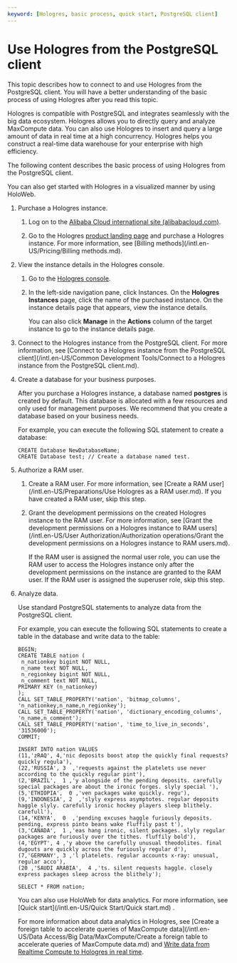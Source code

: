 ```yaml
---
keyword: [Hologres, basic process, quick start, PostgreSQL client]
---
```


# Use Hologres from the PostgreSQL client

This topic describes how to connect to and use Hologres from the PostgreSQL client. You will have a better understanding of the basic process of using Hologres after you read this topic.

Hologres is compatible with PostgreSQL and integrates seamlessly with the big data ecosystem. Hologres allows you to directly query and analyze MaxCompute data. You can also use Hologres to insert and query a large amount of data in real time at a high concurrency. Hologres helps you construct a real-time data warehouse for your enterprise with high efficiency.

The following content describes the basic process of using Hologres from the PostgreSQL client.

You can also get started with Hologres in a visualized manner by using HoloWeb.

1.  Purchase a Hologres instance.

    1.  Log on to the [Alibaba Cloud international site \(alibabacloud.com\)](https://www.alibabacloud.com/).

    2.  Go to the Hologres [product landing page](https://www.alibabacloud.com/zh/product/hologres) and purchase a Hologres instance. For more information, see [Billing methods](/intl.en-US/Pricing/Billing methods.md).

2.  View the instance details in the Hologres console.

    1.  Go to the [Hologres console](https://hologram.console.aliyun.com/#/instance).

    2.  In the left-side navigation pane, click Instances. On the **Hologres Instances** page, click the name of the purchased instance. On the instance details page that appears, view the instance details.

        You can also click **Manage** in the **Actions** column of the target instance to go to the instance details page.

3.  Connect to the Hologres instance from the PostgreSQL client. For more information, see [Connect to a Hologres instance from the PostgreSQL client](/intl.en-US/Common Development Tools/Connect to a Hologres instance from the PostgreSQL client.md).

4.  Create a database for your business purposes.

    After you purchase a Hologres instance, a database named **postgres** is created by default. This database is allocated with a few resources and only used for management purposes. We recommend that you create a database based on your business needs.

    For example, you can execute the following SQL statement to create a database:

    ```
    CREATE Database NewDatabaseName;
    CREATE Database test; // Create a database named test.
    ```

5.  Authorize a RAM user.

    1.  Create a RAM user. For more information, see [Create a RAM user](/intl.en-US/Preparations/Use Hologres as a RAM user.md). If you have created a RAM user, skip this step.

    2.  Grant the development permissions on the created Hologres instance to the RAM user. For more information, see [Grant the development permissions on a Hologres instance to RAM users](/intl.en-US/User Authorization/Authorization operations/Grant the development permissions on a Hologres instance to RAM users.md).

        If the RAM user is assigned the normal user role, you can use the RAM user to access the Hologres instance only after the development permissions on the instance are granted to the RAM user. If the RAM user is assigned the superuser role, skip this step.

6.  Analyze data.

    Use standard PostgreSQL statements to analyze data from the PostgreSQL client.

    For example, you can execute the following SQL statements to create a table in the database and write data to the table:

    ```
    BEGIN;
    CREATE TABLE nation (
     n_nationkey bigint NOT NULL,
     n_name text NOT NULL,
     n_regionkey bigint NOT NULL,
     n_comment text NOT NULL,
    PRIMARY KEY (n_nationkey)
    );
    CALL SET_TABLE_PROPERTY('nation', 'bitmap_columns', 'n_nationkey,n_name,n_regionkey');
    CALL SET_TABLE_PROPERTY('nation', 'dictionary_encoding_columns', 'n_name,n_comment');
    CALL SET_TABLE_PROPERTY('nation', 'time_to_live_in_seconds', '31536000');
    COMMIT;
    
    INSERT INTO nation VALUES 
    (11,'zRAQ', 4,'nic deposits boost atop the quickly final requests? quickly regula'),
    (22,'RUSSIA', 3  ,'requests against the platelets use never according to the quickly regular pint'),
    (2,'BRAZIL',  1 ,'y alongside of the pending deposits. carefully special packages are about the ironic forges. slyly special '),
    (5,'ETHIOPIA',  0 ,'ven packages wake quickly. regu'),
    (9,'INDONESIA', 2  ,'slyly express asymptotes. regular deposits haggle slyly. carefully ironic hockey players sleep blithely. carefull'),
    (14,'KENYA',  0  ,'pending excuses haggle furiously deposits. pending, express pinto beans wake fluffily past t'),
    (3,'CANADA',  1 ,'eas hang ironic, silent packages. slyly regular packages are furiously over the tithes. fluffily bold'),
    (4,'EGYPT', 4 ,'y above the carefully unusual theodolites. final dugouts are quickly across the furiously regular d'),
    (7,'GERMANY', 3 ,'l platelets. regular accounts x-ray: unusual, regular acco'),
    (20 ,'SAUDI ARABIA',  4 ,'ts. silent requests haggle. closely express packages sleep across the blithely');
    
    SELECT * FROM nation;
    ```

    You can also use HoloWeb for data analytics. For more information, see [Quick start](/intl.en-US/Quick Start/Quick start.md) .

    For more information about data analytics in Hologres, see [Create a foreign table to accelerate queries of MaxCompute data](/intl.en-US/Data Access/Big Data/MaxCompute/Create a foreign table to accelerate queries of MaxCompute data.md) and [Write data from Realtime Compute to Hologres in real time]().


